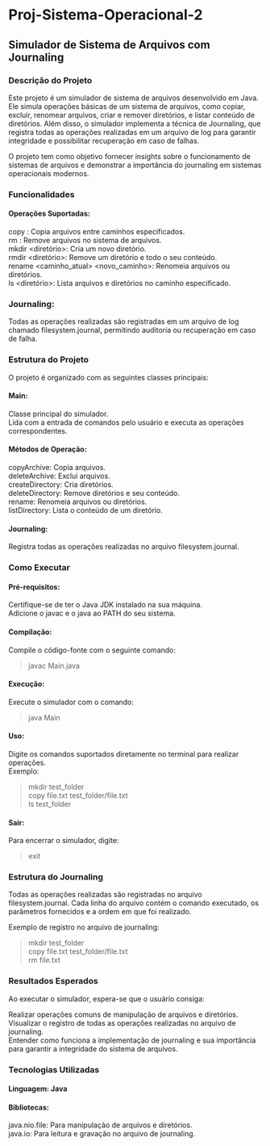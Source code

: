 # Proj-Sistema-Operacional-2
## Simulador de Sistema de Arquivos com Journaling
### Descrição do Projeto
Este projeto é um simulador de sistema de arquivos desenvolvido em Java. Ele simula operações básicas de um sistema de arquivos, como copiar, excluir, renomear arquivos, criar e remover diretórios, e listar conteúdo de diretórios. Além disso, o simulador implementa a técnica de Journaling, que registra todas as operações realizadas em um arquivo de log para garantir integridade e possibilitar recuperação em caso de falhas.

O projeto tem como objetivo fornecer insights sobre o funcionamento de sistemas de arquivos e demonstrar a importância do journaling em sistemas operacionais modernos.

### Funcionalidades
#### Operações Suportadas:

copy <origem> <destino>: Copia arquivos entre caminhos especificados. <br>
rm <arquivo>: Remove arquivos no sistema de arquivos. <br>
mkdir <diretório>: Cria um novo diretório. <br>
rmdir <diretório>: Remove um diretório e todo o seu conteúdo. <br>
rename <caminho_atual> <novo_caminho>: Renomeia arquivos ou diretórios. <br>
ls <diretório>: Lista arquivos e diretórios no caminho especificado. <br>
### Journaling:

Todas as operações realizadas são registradas em um arquivo de log chamado filesystem.journal, permitindo auditoria ou recuperação em caso de falha.
### Estrutura do Projeto
O projeto é organizado com as seguintes classes principais:

#### Main:

Classe principal do simulador. <br>
Lida com a entrada de comandos pelo usuário e executa as operações correspondentes. <br>
#### Métodos de Operação:

copyArchive: Copia arquivos. <br>
deleteArchive: Exclui arquivos. <br>
createDirectory: Cria diretórios. <br>
deleteDirectory: Remove diretórios e seu conteúdo. <br>
rename: Renomeia arquivos ou diretórios. <br>
listDirectory: Lista o conteúdo de um diretório. <br>
#### Journaling:

Registra todas as operações realizadas no arquivo filesystem.journal.
### Como Executar
#### Pré-requisitos:

Certifique-se de ter o Java JDK instalado na sua máquina. <br>
Adicione o javac e o java ao PATH do seu sistema. <br>
#### Compilação:

Compile o código-fonte com o seguinte comando: <br>
> javac Main.java

#### Execução:

Execute o simulador com o comando: <br>
> java Main

#### Uso:

Digite os comandos suportados diretamente no terminal para realizar operações. <br>
Exemplo: <br>
> mkdir test_folder <br>
> copy file.txt test_folder/file.txt <br>
> ls test_folder <br>

#### Sair:

Para encerrar o simulador, digite: <br>
> exit

### Estrutura do Journaling
Todas as operações realizadas são registradas no arquivo filesystem.journal. Cada linha do arquivo contém o comando executado, os parâmetros fornecidos e a ordem em que foi realizado.

Exemplo de registro no arquivo de journaling: <br>

> mkdir test_folder <br>
> copy file.txt test_folder/file.txt <br>
> rm file.txt <br>

### Resultados Esperados
Ao executar o simulador, espera-se que o usuário consiga: <br>

Realizar operações comuns de manipulação de arquivos e diretórios. <br>
Visualizar o registro de todas as operações realizadas no arquivo de journaling. <br>
Entender como funciona a implementação de journaling e sua importância para garantir a integridade do sistema de arquivos. <br>

### Tecnologias Utilizadas
#### Linguagem: Java
#### Bibliotecas:
java.nio.file: Para manipulação de arquivos e diretórios. <br>
java.io: Para leitura e gravação no arquivo de journaling. <br>
